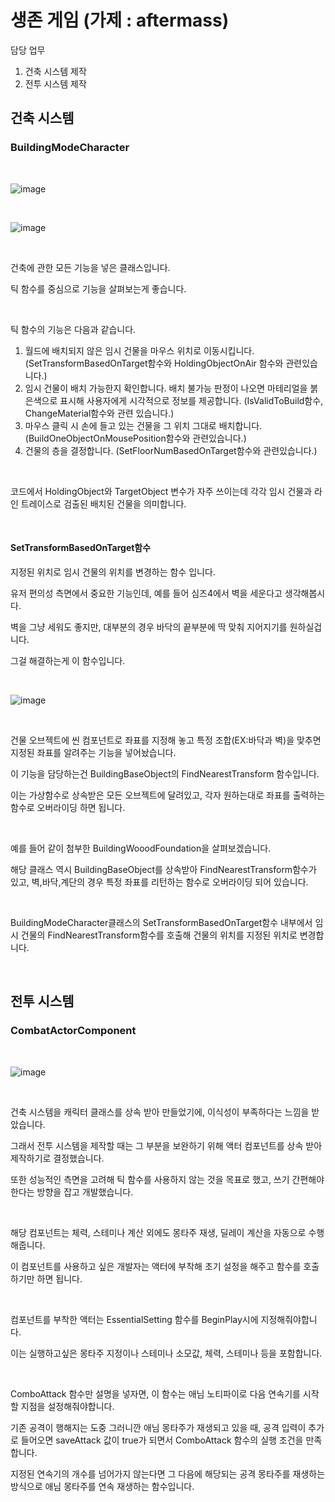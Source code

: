 # 생존 게임 (가제 : aftermass)
담당 업무
1) 건축 시스템 제작
2) 전투 시스템 제작

## 건축 시스템
### BuildingModeCharacter

</br>

![image](https://github.com/Rubbe1124/Rubbe1124/assets/61380448/44d4d901-902f-42b6-8e60-1c02737fa6de)

</br>

![image](https://github.com/Rubbe1124/Rubbe1124/assets/61380448/6f56417f-c985-498b-a889-272dad2a6712)

</br>

건축에 관한 모든 기능을 넣은 클래스입니다.

틱 함수를 중심으로 기능을 살펴보는게 좋습니다.

</br>


틱 함수의 기능은 다음과 같습니다.

1. 월드에 배치되지 않은 임시 건물을 마우스 위치로 이동시킵니다. (SetTransformBasedOnTarget함수와 HoldingObjectOnAir 함수와 관련있습니다.)
2. 임시 건물이 배치 가능한지 확인합니다. 배치 불가능 판정이 나오면 마테리얼을 붉은색으로 표시해 사용자에게 시각적으로 정보를 제공합니다. (IsValidToBuild함수, ChangeMaterial함수와 관련 있습니다.)
3. 마우스 클릭 시 손에 들고 있는 건물을 그 위치 그대로 배치합니다. (BuildOneObjectOnMousePosition함수와 관련있습니다.)
4. 건물의 층을 결정합니다. (SetFloorNumBasedOnTarget함수와 관련있습니다.)
    
</br>


코드에서 HoldingObject와 TargetObject 변수가 자주 쓰이는데 각각 임시 건물과 라인 트레이스로 검출된 배치된 건물을 의미합니다.

</br>


#### SetTransformBasedOnTarget함수
지정된 위치로 임시 건물의 위치를 변경하는 함수 입니다.

유저 편의성 측면에서 중요한 기능인데, 예를 들어 심즈4에서 벽을 세운다고 생각해봅시다. 

벽을 그냥 세워도 좋지만, 대부분의 경우 바닥의 끝부분에 딱 맞춰 지어지기를 원하실겁니다.

그걸 해결하는게 이 함수입니다.

</br>

![image](https://github.com/Rubbe1124/Rubbe1124/assets/61380448/13c70ee6-d3df-49e9-9b86-de0da447f5bd)

</br>

건물 오브젝트에 씬 컴포넌트로 좌표를 지정해 놓고 특정 조합(EX:바닥과 벽)을 맞추면 지정된 좌표를 알려주는 기능을 넣어놨습니다.

이 기능을 담당하는건 BuildingBaseObject의 FindNearestTransform 함수입니다. 

이는 가상함수로 상속받은 모든 오브젝트에 달려있고, 각자 원하는대로 좌표를 출력하는 함수로 오버라이딩 하면 됩니다.

</br>


예를 들어 같이 첨부한 BuildingWooodFoundation을 살펴보겠습니다.

해당 클래스 역시 BuildingBaseObject를 상속받아 FindNearestTransform함수가 있고, 벽,바닥,계단의 경우 특정 좌표를 리턴하는 함수로 오버라이딩 되어 있습니다.

</br>


BuildingModeCharacter클래스의 SetTransformBasedOnTarget함수 내부에서 임시 건물의 FindNearestTransform함수를 호출해 건물의 위치를 지정된 위치로 변경합니다.
    

</br>


## 전투 시스템
### CombatActorComponent

</br>


![image](https://github.com/Rubbe1124/Rubbe1124/assets/61380448/cd960344-4c24-4e59-91f1-d5dca98efeb5)

</br>


건축 시스템을 캐릭터 클래스를 상속 받아 만들었기에, 이식성이 부족하다는 느낌을 받았습니다.

그래서 전투 시스템을 제작할 때는 그 부분을 보완하기 위해 액터 컴포넌트를 상속 받아 제작하기로 결정했습니다.

또한 성능적인 측면을 고려해 틱 함수를 사용하지 않는 것을 목표로 했고, 쓰기 간편해야 한다는 방향을 잡고 개발했습니다.


</br>


해당 컴포넌트는 체력, 스테미나 계산 외에도 몽타주 재생, 딜레이 계산을 자동으로 수행해줍니다.

이 컴포넌트를 사용하고 싶은 개발자는 액터에 부착해 초기 설정을 해주고 함수를 호출하기만 하면 됩니다.

</br>


컴포넌트를 부착한 액터는 EssentialSetting 함수를 BeginPlay시에 지정해줘야합니다.

이는 실행하고싶은 몽타주 지정이나 스테미나 소모값, 체력, 스테미나 등을 포함합니다.

</br>


ComboAttack 함수만 설명을 넣자면, 이 함수는 애님 노티파이로 다음 연속기를 시작할 지점을 설정해줘야합니다.

기존 공격이 행해지는 도중 그러니깐 애님 몽타주가 재생되고 있을 때, 공격 입력이 추가로 들어오면 saveAttack 값이 true가 되면서 ComboAttack 함수의 실행 조건을 만족합니다.

지정된 연속기의 개수를 넘어가지 않는다면 그 다음에 해당되는 공격 몽타주를 재생하는 방식으로 애님 몽타주를 연속 재생하는 함수입니다.





<!--
**Rubbe1124/Rubbe1124** is a ✨ _special_ ✨ repository because its `README.md` (this file) appears on your GitHub profile.

Here are some ideas to get you started:

- 🔭 I’m currently working on ...
- 🌱 I’m currently learning ...
- 👯 I’m looking to collaborate on ...
- 🤔 I’m looking for help with ...
- 💬 Ask me about ...
- 📫 How to reach me: ...
- 😄 Pronouns: ...
- ⚡ Fun fact: ...
-->
